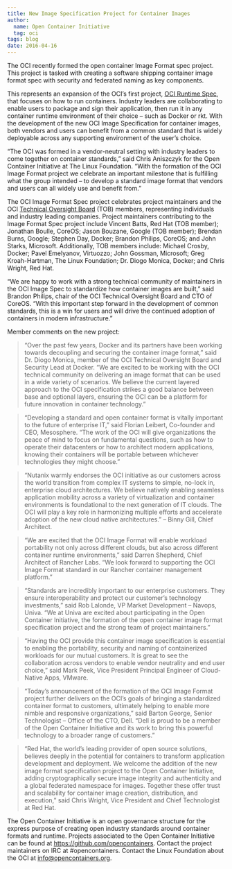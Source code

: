 ```yaml
---
title: New Image Specification Project for Container Images
author:
  name: Open Container Initiative
  tag: oci
tags: blog
date: 2016-04-16
---
```


The OCI recently formed the open container Image Format spec project. This project is tasked with creating a software shipping container image format spec with security and federated naming as key components.

This represents an expansion of the OCI’s first project, [OCI Runtime Spec](https://github.com/opencontainers/runtime-spec), that focuses on how to run containers. Industry leaders are collaborating to enable users to package and sign their application, then run it in any container runtime environment of their choice – such as Docker or rkt. With the development of the new OCI Image Specification for container images, both vendors and users can benefit from a common standard that is widely deployable across any supporting environment of the user’s choice.

“The OCI was formed in a vendor-neutral setting with industry leaders to come together on container standards,” said Chris Aniszczyk for the Open Container Initiative at The Linux Foundation. “With the formation of the OCI Image Format project we celebrate an important milestone that is fulfilling what the group intended – to develop a standard image format that vendors and users can all widely use and benefit from.”

The OCI Image Format Spec project celebrates project maintainers and the OCI [Technical Oversight Board](https://github.com/opencontainers/tob) (TOB) members, representing individuals and industry leading companies. Project maintainers contributing to the Image Format Spec project include Vincent Batts, Red Hat (TOB member); Jonathan Boulle, CoreOS; Jason Bouzane, Google (TOB member); Brendan Burns, Google; Stephen Day, Docker; Brandon Philips, CoreOS; and John Starks, Microsoft. Additionally, TOB members include: Michael Crosby, Docker; Pavel Emelyanov, Virtuozzo; John Gossman, Microsoft; Greg Kroah-Hartman, The Linux Foundation; Dr. Diogo Monica, Docker; and Chris Wright, Red Hat.

“We are happy to work with a strong technical community of maintainers in the OCI Image Spec to standardize how container images are built,” said Brandon Philips, chair of the OCI Technical Oversight Board and CTO of CoreOS. “With this important step forward in the development of common standards, this is a win for users and will drive the continued adoption of containers in modern infrastructure.”

Member comments on the new project:

> “Over the past few years, Docker and its partners have been working towards decoupling and securing the container image format,” said Dr. Diogo Monica, member of the OCI Technical Oversight Board and Security Lead at Docker. “We are excited to be working with the OCI technical community on delivering an image format that can be used in a wide variety of scenarios. We believe the current layered approach to the OCI specification strikes a good balance between base and optional layers, ensuring the OCI can be a platform for future innovation in container technology.” 

> “Developing a standard and open container format is vitally important to the future of enterprise IT,” said Florian Leibert, Co-founder and CEO, Mesosphere. “The work of the OCI will give organizations the peace of mind to focus on fundamental questions, such as how to operate their datacenters or how to architect modern applications, knowing their containers will be portable between whichever technologies they might choose.” 

> “Nutanix warmly endorses the OCI initiative as our customers across the world transition from complex IT systems to simple, no-lock in, enterprise cloud architectures. We believe natively enabling seamless application mobility across a variety of virtualization and container environments is foundational to the next generation of IT clouds.  The OCI will play a key role in harmonizing multiple efforts and accelerate adoption of the new cloud native architectures.” – Binny Gill, Chief Architect. 

> “We are excited that the OCI Image Format will enable workload portability not only across different clouds, but also across different container runtime environments,” said Darren Shepherd, Chief Architect of Rancher Labs. “We look forward to supporting the OCI Image Format standard in our Rancher container management platform.”

> “Standards are incredibly important to our enterprise customers. They ensure interoperability and protect our customer’s technology investments,” said Rob Lalonde, VP Market Development – Navops, Univa. “We at Univa are excited about participating in the Open Container Initiative, the formation of the open container image format specification project and the strong team of project maintainers.” 

> “Having the OCI provide this container image specification is essential to enabling the portability, security and naming of containerized workloads for our mutual customers. It is great to see the collaboration across vendors to enable vendor neutrality and end user choice,” said Mark Peek, Vice President Principal Engineer of Cloud-Native Apps, VMware. 

> “Today’s announcement of the formation of the OCI Image Format project further delivers on the OCI’s goals of bringing a standardized container format to customers, ultimately helping to enable more nimble and responsive organizations,” said Barton George, Senior Technologist – Office of the CTO, Dell.  “Dell is proud to be a member of the Open Container Initiative and its work to bring this powerful technology to a broader range of customers.” 

> “Red Hat, the world’s leading provider of open source solutions, believes deeply in the potential for containers to transform application development and deployment. We welcome the addition of the new image format specification project to the Open Container Initiative, adding cryptographically secure image integrity and authenticity and a global federated namespace for images. Together these offer trust and scalability for container image creation, distribution, and execution,” said Chris Wright, Vice President and Chief Technologist at Red Hat. 

The Open Container Initiative is an open governance structure for the express purpose of creating open industry standards around container formats and runtime. Projects associated to the Open Container Initiative can be found at https://github.com/opencontainers. Contact the project maintainers on IRC at #opencontainers. Contact the Linux Foundation about the OCI at [info@opencontainers.org](mailto:info@opencontainers.org).
